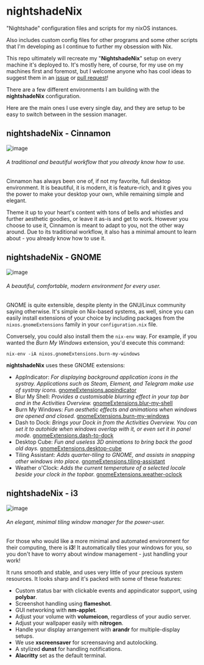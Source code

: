 # nightshadeNix
"Nightshade" configuration files and scripts for my nixOS instances.

Also includes custom config files for other programs and some other scripts that I'm developing as I continue to further my obsession with Nix.

This repo ultimately will recreate my "__NightshadeNix__" setup on every machine it's deployed to. It's mostly here, of course, for my use on my machines first and foremost, but I welcome anyone who has cool ideas to suggest them in an [issue](https://github.com/rav3ndust/nixConfig/issues) or [pull request](https://github.com/rav3ndust/nixConfig/pulls)!

There are a few different environments I am building with the **nightshadeNix** configuration. 

Here are the main ones I use every single day, and they are setup to be easy to switch between in the session manager.

## nightshadeNix - Cinnamon

![image](https://user-images.githubusercontent.com/35274771/220191163-4a258c93-9c4c-4ead-a624-d4ab275dd3b9.png)
###### A traditional and beautiful workflow that you already know how to use.

Cinnamon has always been one of, if not my favorite, full desktop environment. It is beautiful, it is modern, it is feature-rich, and it gives you the power to make your desktop your own, while remaining simple and elegant. 

Theme it up to your heart's content with tons of bells and whistles and further aesthetic goodies, or leave it as-is and get to work. However you choose to use it, Cinnamon is meant to adapt to you, not the other way around. Due to its traditional workflow, it also has a minimal amount to learn about - you already know how to use it.

## nightshadeNix - GNOME

![image](https://github.com/rav3ndust/nightshadeNix/assets/35274771/54aae52b-5ebd-43c6-aa31-0c8260322336)
###### A beautiful, comfortable, modern environment for every user.

GNOME is quite extensible, despite plenty in the GNU/Linux community saying otherwise. It's simple on Nix-based systems, as well, since you can easily install extensions of your choice by including packages from the `nixos.gnomeExtensions` family in your `configuration.nix` file.

Conversely, you could also install them the `nix-env` way. For example, if you wanted the *Burn My Windows* extension, you'd execute this command: 

`nix-env -iA nixos.gnomeExtensions.burn-my-windows`

**nightshadeNix** uses these GNOME extensions: 

- AppIndicator: *For displaying background application icons in the systray. Applications such as Steam, Element, and Telegram make use of systray icons.* [gnomeExtensions.appindicator](https://search.nixos.org/packages?channel=22.11&from=0&size=50&sort=relevance&type=packages&query=gnomeExtensions.appindicator)
- Blur My Shell: *Provides a customisable blurring effect in your top bar and in the Activities Overview.* [gnomeExtensions.blur-my-shell](https://search.nixos.org/packages?channel=22.11&from=0&size=50&sort=relevance&type=packages&query=gnomeExtensions.blur-my-shell)
- Burn My Windows: *Fun aesthetic effects and animations when windows are opened and closed.* [gnomeExtensions.burn-my-windows](https://search.nixos.org/packages?channel=22.11&from=0&size=50&sort=relevance&type=packages&query=gnomeExtensions.burn-my-windows)
- Dash to Dock: *Brings your Dock in from the Activities Overview. You can set it to autohide when windows overlap with it, or even set it in panel mode.* [gnomeExtensions.dash-to-dock](https://search.nixos.org/packages?channel=22.11&from=0&size=50&sort=relevance&type=packages&query=dash-to-dock)
- Desktop Cube: *Fun and useless 3D animations to bring back the good old days.* [gnomeExtensions.desktop-cube](https://search.nixos.org/packages?channel=unstable&from=0&size=50&sort=relevance&type=packages&query=desktop-cube)
- Tiling Assistant: *Adds quarter-tiling to GNOME, and assists in snapping other windows into place.* [gnomeExtensions.tiling-assistant](https://search.nixos.org/packages?channel=unstable&from=0&size=50&sort=relevance&type=packages&query=tiling-assistant)
- Weather o'Clock: *Adds the current temperature of a selected locale beside your clock in the topbar.* [gnomeExtensions.weather-oclock](https://search.nixos.org/packages?channel=unstable&from=0&size=50&sort=relevance&type=packages&query=weather-oclock)
  
## nightshadeNix - i3

![image](https://user-images.githubusercontent.com/35274771/220030006-b0999e0c-ded6-4def-9ed1-489c1d04707c.png)
###### An elegant, minimal tiling window manager for the power-user.

For those who would like a more minimal and automated environment for their computing, there is **i3**! It automatically tiles your windows for you, so you don't have to worry about window management - just handling your work! 

It runs smooth and stable, and uses very little of your precious system resources. It looks sharp and it's packed with some of these features:

- Custom status bar with clickable events and appindicator support, using **polybar**.
- Screenshot handling using **flameshot**.
- GUI networking with **nm-applet**.
- Adjust your volume with **volumeicon**, regardless of your audio server.
- Adjust your wallpaper easily with **nitrogen**.
- Handle your display arrangement with **arandr** for multiple-display setups.
- We use **xscreensaver** for screensaving and autolocking.
- A stylized **dunst** for handling notifications.
- **Alacritty** set as the default terminal.
